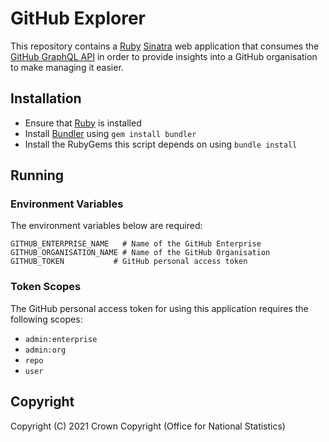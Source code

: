 # GitHub Explorer
This repository contains a [Ruby](https://ruby-lang.org/) [Sinatra](http://sinatrarb.com/) web application that consumes the [GitHub GraphQL API](https://docs.github.com/en/graphql) in order to provide insights into a GitHub organisation to make managing it easier.

## Installation
* Ensure that [Ruby](https://www.ruby-lang.org/en/downloads/) is installed
* Install [Bundler](https://bundler.io/) using `gem install bundler`
* Install the RubyGems this script depends on using `bundle install`

## Running
### Environment Variables
The environment variables below are required:

```
GITHUB_ENTERPRISE_NAME   # Name of the GitHub Enterprise
GITHUB_ORGANISATION_NAME # Name of the GitHub Organisation
GITHUB_TOKEN           # GitHub personal access token
```

### Token Scopes
The GitHub personal access token for using this application requires the following scopes:

- `admin:enterprise`
- `admin:org`
- `repo`
- `user`

## Copyright
Copyright (C) 2021 Crown Copyright (Office for National Statistics)
